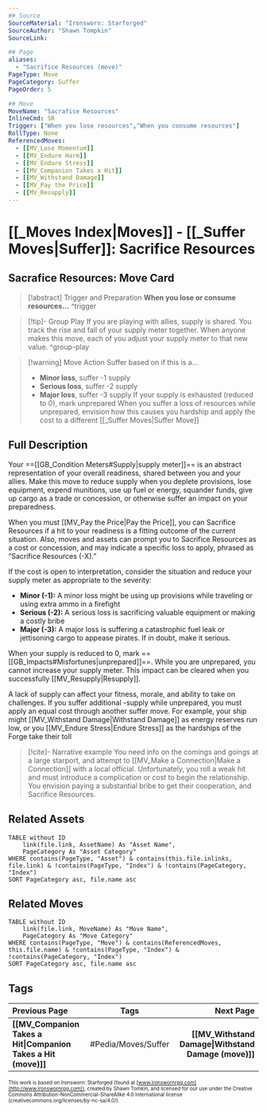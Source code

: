 ```yaml
---
## Source
SourceMaterial: "Ironsworn: Starforged"
SourceAuthor: "Shawn Tompkin"
SourceLink: 

## Page
aliases:
  - "Sacrifice Resources (move)"
PageType: Move
PageCategory: Suffer
PageOrder: 5

## Move
MoveName: "Sacrafice Resources"
InlineCmd: SR
Trigger: ["When you lose resources","When you consume resources"]
RollType: None
ReferencedMoves:
  - [[MV_Lose Momentum]]
  - [[MV_Endure Harm]]
  - [[MV_Endure Stress]]
  - [[MV_Companion Takes a Hit]]
  - [[MV_Withstand Damage]]
  - [[MV_Pay the Price]]
  - [[MV_Resupply]]
---
```

# [[_Moves Index|Moves]] - [[_Suffer Moves|Suffer]]: Sacrifice Resources
## Sacrafice Resources: Move Card
>[!abstract]  Trigger and Preparation
>**When you lose or consume resources...** ^trigger

> [!tip]- Group Play
> If you are playing with allies, supply is shared. You track the rise and fall of your supply meter together. When anyone makes this move, each of you adjust your supply meter to that new value. ^group-play

> [!warning] Move Action
> Suffer based on if this is a...
>- **Minor loss**, suffer -1 supply
>- **Serious loss**, suffer -2 supply
>- **Major loss**, suffer -3 supply
> If your supply is exhausted (reduced to 0), mark unprepared
> When you suffer a loss of resources while unprepared, envision how this causes you hardship and apply the cost to a different [[_Suffer Moves|Suffer Move]]

## Full Description
Your ==[[GB_Condition Meters#Supply|supply meter]]== is an abstract representation of your overall readiness, shared between you and your allies. Make this move to reduce supply when you deplete provisions, lose equipment, expend munitions, use up fuel or energy, squander funds, give up cargo as a trade or concession, or otherwise suffer an impact on your preparedness. 

When you must [[MV_Pay the Price|Pay the Price]], you can Sacrifice Resources if a hit to your readiness is a fitting outcome of the current situation. Also, moves and assets can prompt you to Sacrifice Resources as a cost or concession, and may indicate a specific loss to apply, phrased as “Sacrifice Resources (-X).” 

If the cost is open to interpretation, consider the situation and reduce your supply meter as appropriate to the severity: 
- **Minor (-1):** A minor loss might be using up provisions while traveling or using extra ammo in a firefight
- **Serious (-2):** A serious loss is sacrificing valuable equipment or making a costly bribe
- **Major (-3):** A major loss is suffering a catastrophic fuel leak or jettisoning cargo to appease pirates. 
If in doubt, make it serious. 

When your supply is reduced to 0, mark ==[[GB_Impacts#Misfortunes|unprepared]]==. While you are unprepared, you cannot increase your supply meter. This impact can be cleared when you successfully [[MV_Resupply|Resupply]]. 

A lack of supply can affect your fitness, morale, and ability to take on challenges. If you suffer additional -supply while unprepared, you must apply an equal cost through another suffer move. For example, your ship might [[MV_Withstand Damage|Withstand Damage]] as energy reserves run low, or you [[MV_Endure Stress|Endure Stress]] as the hardships of the Forge take their toll

> [!cite]- Narrative example
> You need info on the comings and goings at a large starport, and attempt to [[MV_Make a Connection|Make a Connection]] with a local official. Unfortunately, you roll a weak hit and must introduce a complication or cost to begin the relationship. You envision paying a substantial bribe to get their cooperation, and Sacrifice Resources. 

## Related Assets
```dataview
TABLE without ID
	link(file.link, AssetName) As "Asset Name",
	PageCategory As "Asset Category"
WHERE contains(PageType, "Asset") & contains(this.file.inlinks, file.link) & !contains(PageType, "Index") & !contains(PageCategory, "Index")
SORT PageCategory asc, file.name asc
```

## Related Moves
```dataview
TABLE without ID
	link(file.link, MoveName) As "Move Name",
	PageCategory As "Move Category"
WHERE contains(PageType, "Move") & contains(ReferencedMoves, this.file.name) & !contains(PageType, "Index") & !contains(PageCategory, "Index")
SORT PageCategory asc, file.name asc
```

## Tags
| Previous Page | Tags | Next Page |
|:--- |:---:| ---:|
| **[[MV_Companion Takes a Hit\|Companion Takes a Hit (move)]]** | #Pedia/Moves/Suffer | **[[MV_Withstand Damage\|Withstand Damage (move)]]** |

<font size=-2>This work is based on Ironsworn: Starforged (found at [www.ironswornrpg.com](http://www.ironswornrpg.com)), created by Shawn Tomkin, and licensed for our use under the Creative Commons Attribution-NonCommercial-ShareAlike 4.0 International license  (creativecommons.org/licenses/by-nc-sa/4.0/).</font>